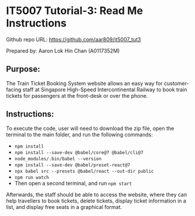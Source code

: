 # IT5007 Tutorial-3: Read Me Instructions

Github repo URL: https://github.com/aar809/it5007_tut3

Prepared by: Aaron Lok Hin Chan (A0117352M)

## Purpose:
The Train Ticket Booking System website allows an easy way for customer-facing staff at Singapore High-Speed Intercontinental Railway to book train tickets for passengers at the front-desk or over the phone.

## Instructions:
To execute the code, user will need to download the zip file, open the terminal to the main folder, and run the following commands:
-  `npm install`
-  `npm install --save-dev @babel/core@7 @babel/cli@7`
-  `node_modules/.bin/babel --version`
-  `npm install --save-dev @babel/preset-react@7`
-  `npx babel src --presets @babel/react --out-dir public`
-  `npm run watch`
-	Then open a second terminal, and run `npm start`

Afterwards, the staff should be able to access the website, where they can help travellers to book tickets, delete tickets, display ticket information in a list, and display free seats in a graphical format.
